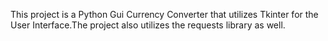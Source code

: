 This project is a Python Gui Currency Converter that utilizes Tkinter for the User Interface.The project also utilizes the requests library as well.
